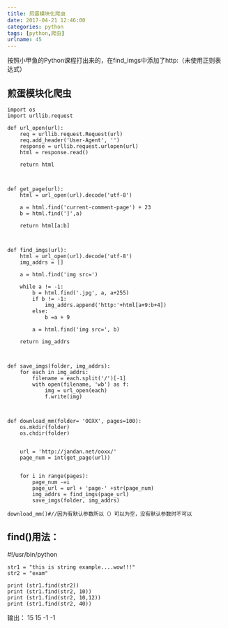 ```yaml
---
title: 煎蛋模块化爬虫
date: 2017-04-21 12:46:00
categories: python
tags: [python,爬虫]
urlname: 45
---
```

按照小甲鱼的Python课程打出来的，在find_imgs中添加了http:（未使用正则表达式）


<!--more-->

煎蛋模块化爬虫
-------

    import os
    import urllib.request
    
    def url_open(url):
        req = urllib.request.Request(url)
        req.add_header('User-Agent', '')
        response = urllib.request.urlopen(url)
        html = response.read()
    
        return html
    
    
    
    def get_page(url):
        html = url_open(url).decode('utf-8')
    
        a = html.find('current-comment-page') + 23
        b = html.find(']',a)
    
        return html[a:b]
        
    
    
    def find_imgs(url):
        html = url_open(url).decode('utf-8')
        img_addrs = []
    
        a = html.find('img src=')
    
        while a != -1:
            b = html.find('.jpg', a, a+255)
            if b != -1:
                img_addrs.append('http:'+html[a+9:b+4])
            else:
                b =a + 9
            
            a = html.find('img src=', b)
    
        return img_addrs
    
    
    
    def save_imgs(folder, img_addrs):
        for each in img_addrs:
            filename = each.split('/')[-1]
            with open(filename, 'wb') as f:
                img = url_open(each)
                f.write(img)
    
    
    
    def download_mm(folder= 'OOXX', pages=100):
        os.mkdir(folder)
        os.chdir(folder)
    
    
        url = 'http://jandan.net/ooxx/'
        page_num = int(get_page(url))
    
    
        for i in range(pages):
            page_num -=i
            page_url = url + 'page-' +str(page_num)
            img_addrs = find_imgs(page_url)
            save_imgs(folder, img_addrs)
    
    download_mm()#//因为有默认参数所以（）可以为空，没有默认参数时不可以

find()用法：
---------

#!/usr/bin/python

    str1 = "this is string example....wow!!!"
    str2 = "exam"
    
    print (str1.find(str2))
    print (str1.find(str2, 10))
    print (str1.find(str2, 10,12))
    print (str1.find(str2, 40))

输出：
    15
    15
    -1
    -1


